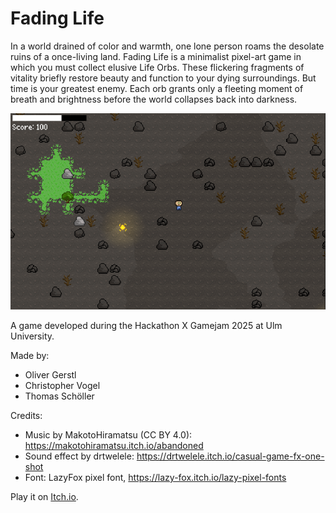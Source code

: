 # Fading Life

In a world drained of color and warmth, one lone person roams the desolate ruins of a once-living land.
Fading Life is a minimalist pixel-art game in which you must collect elusive Life Orbs.
These flickering fragments of vitality briefly restore beauty and function to your dying surroundings.
But time is your greatest enemy. Each orb grants only a fleeting moment of breath and brightness before the world collapses back into darkness.

![Fading Life Screenshot](fading-life.png)

A game developed during the Hackathon X Gamejam 2025 at Ulm University.

Made by:

- Oliver Gerstl
- Christopher Vogel
- Thomas Schöller

Credits:

- Music by MakotoHiramatsu (CC BY 4.0): https://makotohiramatsu.itch.io/abandoned
- Sound effect by drtwelele: https://drtwelele.itch.io/casual-game-fx-one-shot
- Font: LazyFox pixel font, https://lazy-fox.itch.io/lazy-pixel-fonts

Play it on [Itch.io](https://maxatoms.itch.io/fading-life).
